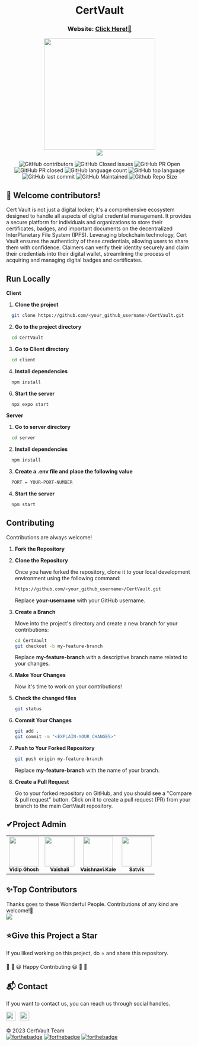 <div align='center'>
  <h1>CertVault</h1>
  <h3>Website: <a href="https://www.google.com">Click Here!🎯</a></h3>
  <img src = "https://github.com/Vidip-Ghosh/CertVault/assets/80088403/20112d8c-b644-46b6-ab3d-7da59a14aa5b" width="300px"/>
  <br/>
  <img src="https://skillicons.dev/icons?i=github,git,react,tailwind,html,css,js,vscode,ipfs"/>
</div>
<div align="center">

![GitHub contributors](https://img.shields.io/github/contributors/Vidip-Ghosh/CertVault?style=for-the-badge&color=blue)
![GitHub Closed issues](https://img.shields.io/github/issues-closed-raw/Vidip-Ghosh/CertVault?style=for-the-badge&color=brightgreen)
![GitHub PR Open](https://img.shields.io/github/issues-pr/Vidip-Ghosh/CertVault?style=for-the-badge&color=aqua)
![GitHub PR closed](https://img.shields.io/github/issues-pr-closed-raw/Vidip-Ghosh/CertVault?style=for-the-badge&color=blue)
![GitHub language count](https://img.shields.io/github/languages/count/Vidip-Ghosh/CertVault?style=for-the-badge&color=brightgreen)
![GitHub top language](https://img.shields.io/github/languages/top/Vidip-Ghosh/CertVault?style=for-the-badge&color=aqua)
![GitHub last commit](https://img.shields.io/github/last-commit/Vidip-Ghosh/CertVault?style=for-the-badge&color=blue)
![GitHub Maintained](https://img.shields.io/badge/Maintained%3F-yes-brightgreen.svg?style=for-the-badge)
![Github Repo Size](https://img.shields.io/github/repo-size/Vidip-Ghosh/CertVault?style=for-the-badge&color=aqua)

</div>

## 🔴 Welcome contributors!
Cert Vault is not just a digital locker; it's a comprehensive ecosystem designed to handle all aspects of digital credential management. It provides a secure platform for individuals and organizations to store their certificates, badges, and important documents on the decentralized InterPlanetary File System (IPFS). Leveraging blockchain technology, Cert Vault ensures the authenticity of these credentials, allowing users to share them with confidence. Claimers can verify their identity securely and claim their credentials into their digital wallet, streamlining the process of acquiring and managing digital badges and certificates.


## Run Locally

**Client**

1. **Clone the project**

```bash
  git clone https://github.com/<your_github_username>/CertVault.git
```

2. **Go to the project directory**

```bash
  cd CertVault
```

3. **Go to Client directory**
```bash
  cd client
```

4. **Install dependencies**

```bash
  npm install
```

6. **Start the server**

```bash
  npx expo start
```

**Server**
1. **Go to server directory**
```bash
  cd server
```

2. **Install dependencies**
```bash
  npm install
```

3. **Create a .env file and place the following value**
```bash
  PORT = YOUR-PORT-NUMBER
```

4. **Start the server**
```bash
  npm start
```

## Contributing

Contributions are always welcome!

1. **Fork the Repository**
2. **Clone the Repository**

   Once you have forked the repository, clone it to your local development environment using the following command:

   ```sh
   https://github.com/<your_github_username>/CertVault.git
   ```

   Replace **your-username** with your GitHub username.

3. **Create a Branch**

   Move into the project's directory and create a new branch for your contributions:

   ```sh
   cd CertVault
   git checkout -b my-feature-branch
   ```

   Replace **my-feature-branch** with a descriptive branch name related to your changes.

4. **Make Your Changes**

   Now it's time to work on your contributions!

5. **Check the changed files**

   ```sh
   git status
   ```

6. **Commit Your Changes**

   ```sh
   git add .
   git commit -m "<EXPLAIN-YOUR_CHANGES>"
   ```

7. **Push to Your Forked Repository**

   ```sh
   git push origin my-feature-branch
   ```

   Replace **my-feature-branch** with the name of your branch.

8. **Create a Pull Request**

   Go to your forked repository on GitHub, and you should see a "Compare & pull request" button. Click on it to create a pull request (PR) from your branch to the main CertVault repository.

<div>
<h2>✔Project Admin</h2>
<table>
  <tr>
<td align="center">
  <a href="https://github.com/Vidip-Ghosh">
  <img src="https://notion-avatar.vercel.app/api/img/eyJmYWNlIjoxNSwibm9zZSI6MCwibW91dGgiOjEsImV5ZXMiOjQsImV5ZWJyb3dzIjowLCJnbGFzc2VzIjoxMCwiaGFpciI6MzIsImFjY2Vzc29yaWVzIjowLCJkZXRhaWxzIjowLCJiZWFyZCI6MCwiZmxpcCI6MCwiY29sb3IiOiJyZ2JhKDI1NSwgMCwgMCwgMCkiLCJzaGFwZSI6Im5vbmUifQ==" alt="" width="80px">
    <br />
  <sub><b>Vidip Ghosh</b></sub></a>
</td>
<td align="center">
  <a href="https://github.com/arVaishali">
  <img src="https://notion-avatar.vercel.app/api/img/eyJmYWNlIjo4LCJub3NlIjowLCJtb3V0aCI6MTAsImV5ZXMiOjgsImV5ZWJyb3dzIjoxMywiZ2xhc3NlcyI6MTAsImhhaXIiOjQ5LCJhY2Nlc3NvcmllcyI6MCwiZGV0YWlscyI6MCwiYmVhcmQiOjAsImZsaXAiOjAsImNvbG9yIjoicmdiYSgyNTUsIDAsIDAsIDApIiwic2hhcGUiOiJub25lIn0=" alt="" width="80px">
    <br />
  <sub><b>Vaishali</b></sub></a>
</td>
    <td align="center">
  <a href="https://github.com/vaishnavi-3969">
<img src="https://notion-avatar.vercel.app/api/img/eyJmYWNlIjoxLCJub3NlIjoxMywibW91dGgiOjAsImV5ZXMiOjExLCJleWVicm93cyI6MywiZ2xhc3NlcyI6MTAsImhhaXIiOjI1LCJhY2Nlc3NvcmllcyI6MCwiZGV0YWlscyI6MCwiYmVhcmQiOjAsImZsaXAiOjAsImNvbG9yIjoicmdiYSgyNTUsIDAsIDAsIDApIiwic2hhcGUiOiJub25lIn0=" alt="" width="80px">
    <br />
  <sub><b>Vaishnavi Kale</b></sub></a>
</td>
    <td align="center">
  <a href="https://github.com/Satvik1769">
<img src="https://notion-avatar.vercel.app/api/img/eyJmYWNlIjoxMCwibm9zZSI6MTIsIm1vdXRoIjoxOSwiZXllcyI6NCwiZXllYnJvd3MiOjUsImdsYXNzZXMiOjExLCJoYWlyIjozMSwiYWNjZXNzb3JpZXMiOjAsImRldGFpbHMiOjAsImJlYXJkIjowLCJmbGlwIjowLCJjb2xvciI6InJnYmEoMjU1LCAwLCAwLCAwKSIsInNoYXBlIjoibm9uZSJ9" alt="" width="80px">
    <br />
  <sub><b>Satvik</b></sub></a>
</td>
  </tr>
</table>
  
<h2>✨Top Contributors</h2>   
Thanks goes to these Wonderful People. Contributions of any kind are welcome!🚀 
<br/>
<a href="https://github.com/Vidip-Ghosh/CertVault/graphs/contributors">
  <img src="https://contrib.rocks/image?repo=Vidip-Ghosh/CertVault" />
</a>

<h2>⭐Give this Project a Star</h2>

If you liked working on this project, do ⭐ and share this repository.

🎉 🎊 😃 Happy Contributing 😃 🎊 🎉

<h2>📬 Contact</h2>

If you want to contact us, you can reach us through social handles.

<a href="https://twitter.com/abcd"><img src="https://seeklogo.com/images/T/twitter-icon-circle-blue-logo-0902F48837-seeklogo.com.png" width="25"></img></a>&nbsp;&nbsp; <a href="https://www.linkedin.com/in/abcd/"><img src="https://www.felberpr.com/wp-content/uploads/linkedin-logo.png" width="25"></img></a>


© 2023 CertVault Team
<br/>
[![forthebadge](https://forthebadge.com/images/badges/built-with-love.svg)](https://forthebadge.com) [![forthebadge](https://forthebadge.com/images/badges/built-by-developers.svg)](https://forthebadge.com) [![forthebadge](https://forthebadge.com/images/badges/built-with-swag.svg)](https://forthebadge.com) 
</div>
